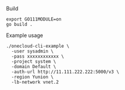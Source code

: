 Build

	export GO111MODULE=on
	go build .

Example usage

	./onecloud-cli-example \
	  -user sysadmin \
	  -pass xxxxxxxxxxxx \
	  -project system \
	  -domain Default \
	  -auth-url http://11.111.222.222:5000/v3 \
	  -region Yunion \
	  -lb-network vnet.2
